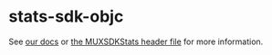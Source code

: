 # stats-sdk-objc

See [our docs](https://docs.mux.com/obj-c/getting-started) or [the MUXSDKStats header file](https://github.com/muxinc/stats-sdk-objc/blob/master/Frameworks/iOS/release/MUXSDKStats.framework/Headers/MUXSDKStats.h) for more information.
